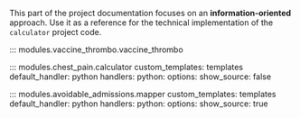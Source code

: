 This part of the project documentation focuses on
an **information-oriented** approach. Use it as a
reference for the technical implementation of the
`calculator` project code.

::: modules.vaccine_thrombo.vaccine_thrombo

::: modules.chest_pain.calculator
    custom_templates: templates
    default_handler: python
    handlers:
      python:
        options:
          show_source: false

::: modules.avoidable_admissions.mapper
    custom_templates: templates
    default_handler: python
    handlers:
      python:
        options:
          show_source: true
